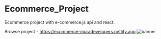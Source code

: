 # Ecommerce_Project
Ecommerce project with e-commerce.js api  and react.

Browse project - https://ecommerce-muradevelopers.netlify.app
![banner](https://i.im.ge/2021/07/01/uL7GL.png)
